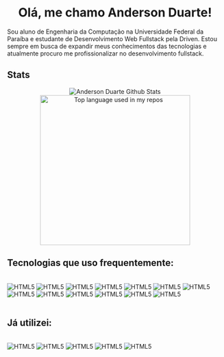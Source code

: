<h1 align="center">Olá, me chamo Anderson Duarte!</h1>

Sou aluno de Engenharia da Computação na Universidade Federal da Paraíba e estudante de Desenvolvimento Web Fullstack pela Driven. Estou sempre em busca de expandir meus conhecimentos das tecnologias e atualmente procuro me profissionalizar no desenvolvimento fullstack.

## Stats

<div align="center">
    <img src="https://github-readme-stats.vercel.app/api?username=01AndersonDuarte&show_icons=true" alt="Anderson Duarte Github Stats"></img>
    <img width="350em" src="https://github-readme-stats.vercel.app/api/top-langs/?username=01AndersonDuarte&layout=compact&hide_title=1&card_width=300" alt="Top language used in my repos" />
</div>


## Tecnologias que uso frequentemente:

<div style="display: inline_block"><br>
    <img aling="center" alt="HTML5" src="https://img.shields.io/badge/HTML5-E34F26?style=for-the-badge&logo=html5&logoColor=white"/>
    <img aling="center" alt="HTML5" src="https://img.shields.io/badge/CSS3-1572B6?style=for-the-badge&logo=css3&logoColor=white"/>
    <img aling="center" alt="HTML5" src="https://img.shields.io/badge/JavaScript-F7DF1E?style=for-the-badge&logo=javascript&logoColor=white"/>
    <img aling="center" alt="HTML5" src="https://img.shields.io/badge/React-20232A?style=for-the-badge&logo=react&logoColor=white"/>
    <img aling="center" alt="HTML5" src="https://img.shields.io/badge/Node%20js-339933?style=for-the-badge&logo=nodedotjs&logoColor=white"/>
    <img aling="center" alt="HTML5" src="https://img.shields.io/badge/TypeScript-007ACC?style=for-the-badge&logo=typescript&logoColor=white"/>
    <img aling="center" alt="HTML5" src="https://img.shields.io/badge/Prisma-3982CE?style=for-the-badge&logo=Prisma&logoColor=white"/>
    <img aling="center" alt="HTML5" src="https://img.shields.io/badge/PostgreSQL-316192?style=for-the-badge&logo=postgresql&logoColor=white"/>
    <img aling="center" alt="HTML5" src="https://img.shields.io/badge/MongoDB-4EA94B?style=for-the-badge&logo=mongodb&logoColor=white"/>
    <img aling="center" alt="HTML5" src="https://img.shields.io/badge/redis-%23DD0031.svg?&style=for-the-badge&logo=redis&logoColor=white"/>
    <img aling="center" alt="HTML5" src="https://img.shields.io/badge/Jest-C21325?style=for-the-badge&logo=jest&logoColor=white"/>
    <img aling="center" alt="HTML5" src="https://img.shields.io/badge/nestjs-E0234E?style=for-the-badge&logo=nestjs&logoColor=white"/>
    <img aling="center" alt="HTML5" src="https://img.shields.io/badge/styled--components-DB7093?style=for-the-badge&logo=styled-components&logoColor=white"/>
</div><br>

## Já utilizei:

<div style="display: inline_block"><br>
    <img aling="center" alt="HTML5" src="https://img.shields.io/badge/C-00599C?style=for-the-badge&logo=c&logoColor=white"/>
    <img aling="center" alt="HTML5" src="https://img.shields.io/badge/C%2B%2B-00599C?style=for-the-badge&logo=c%2B%2B&logoColor=white"/>
    <img aling="center" alt="HTML5" src="https://img.shields.io/badge/Python-FFD43B?style=for-the-badge&logo=python&logoColor=blue"/>
    <img aling="center" alt="HTML5" src="https://img.shields.io/badge/Ionic-3880FF?style=for-the-badge&logo=ionic&logoColor=white"/>
    <img aling="center" alt="HTML5" src="https://img.shields.io/badge/Android_Studio-3DDC84?style=for-the-badge&logo=android-studio&logoColor=white"/>
</div><br>
